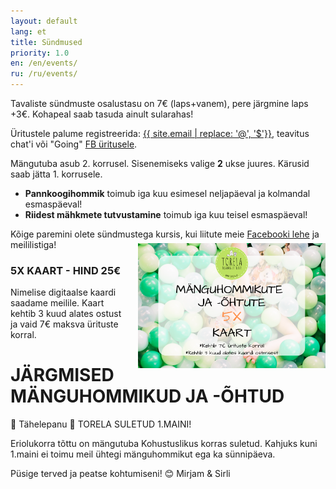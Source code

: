 ```yaml
---
layout: default
lang: et
title: Sündmused
priority: 1.0
en: /en/events/
ru: /ru/events/
---
```


Tavaliste sündmuste osalustasu on 7€ (laps+vanem), pere järgmine laps +3€. Kohapeal saab tasuda ainult sularahas!

Üritustele palume registreerida: [{{ site.email | replace: '@', '$'}}](mailto), teavitus chat'i või "Going" [FB üritusele](https://www.facebook.com/pg/Torelamangutuba/events/).

Mängutuba asub 2. korrusel. Sisenemiseks valige **2** ukse juures. Kärusid saab jätta 1. korrusele.

 * **Pannkoogihommik** toimub iga kuu esimesel neljapäeval ja kolmandal esmaspäeval!
 * **Riidest mähkmete tutvustamine** toimub iga kuu teisel esmaspäeval!
 
Kõige paremini olete sündmustega kursis, kui liitute meie [Facebooki lehe](https://www.facebook.com/Torelamangutuba/events/) ja meililistiga! 

### 5X KAART - HIND 25€

<img alt="5x kaart" src="5x-kaart.png" height="200" style="float: right; margin-top: -5em; margin-left: 1em">

Nimelise digitaalse kaardi saadame meilile. Kaart kehtib 3 kuud alates ostust ja vaid 7€ maksva ürituste korral.

# JÄRGMISED MÄNGUHOMMIKUD JA -ÕHTUD

💚 Tähelepanu 💚
TORELA SULETUD 1.MAINI! 

Eriolukorra tõttu on mängutuba Kohustuslikus korras suletud. Kahjuks kuni 1.maini ei toimu meil ühtegi mänguhommikut ega ka sünnipäeva.  

Püsige terved ja peatse kohtumiseni! 😊
Mirjam & Sirli
